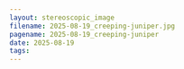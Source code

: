 ```yaml
---
layout: stereoscopic_image
filename: 2025-08-19_creeping-juniper.jpg
pagename: 2025-08-19_creeping-juniper
date: 2025-08-19
tags:
---
```

